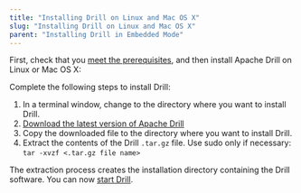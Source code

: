```yaml
---
title: "Installing Drill on Linux and Mac OS X"
slug: "Installing Drill on Linux and Mac OS X"
parent: "Installing Drill in Embedded Mode"
---
```

First, check that you [meet the prerequisites]({{site.baseurl}}/docs/embedded-mode-prerequisites), and then install Apache Drill on Linux or Mac OS X:

Complete the following steps to install Drill:

1. In a terminal window, change to the directory where you want to install Drill.
2. [Download the latest version of Apache Drill](https://drill.apache.org/download/)
3. Copy the downloaded file to the directory where you want to install Drill.
4. Extract the contents of the Drill `.tar.gz` file. Use sudo only if necessary:
`tar -xvzf <.tar.gz file name>`

The extraction process creates the installation directory containing the Drill software. You can now [start Drill]({{site.baseurl}}/docs/starting-drill-on-linux-and-mac-os-x).
